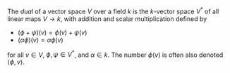 The *dual* of a vector space $V$ over a field $k$ is the $k$-vector space $V^*$ of all linear maps $V \to k$, with addition and scalar multiplication defined by

- $(\phi + \psi)(v) = \phi(v) + \psi(v)$
- $(\alpha \phi)(v) = \alpha \phi(v)$

for all $v \in V$, $\phi, \psi \in V^*$, and $\alpha \in k$. The number $\phi(v)$ is often also denoted $\langle \phi, v \rangle$.

